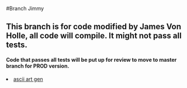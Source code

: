 #Branch Jimmy

<h2> This branch is for code modified by James Von Holle, all code will compile. It might not pass all tests. </h2>
<h4> Code that passes all tests will be put up for review to move to master branch for PROD version. </h4>
<li><a href="http://patorjk.com/software/taag/#p=display&h=0&v=0&f=Star%20Wars&t=Battleship"> ascii art gen</a> </li>
